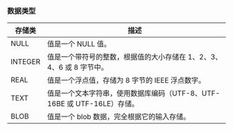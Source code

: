 ### 数据类型

| 存储类 | 描述 |
| --- | ---|
| NULL | 值是一个 NULL 值。 |
| INTEGER | 值是一个带符号的整数，根据值的大小存储在 1、2、3、4、6 或 8 字节中。|
| REAL | 值是一个浮点值，存储为 8 字节的 IEEE 浮点数字。 |
| TEXT | 值是一个文本字符串，使用数据库编码（UTF-8、UTF-16BE 或 UTF-16LE）存储。 |
| BLOB | 值是一个 blob 数据，完全根据它的输入存储。 |